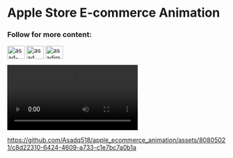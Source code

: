 # Apple Store E-commerce Animation


<h3 align="left">Follow for more content:</h3>
<p align="left">
<a href="https://linkedin.com/in/asad-imdad" target="blank"><img align="center" src="https://raw.githubusercontent.com/rahuldkjain/github-profile-readme-generator/master/src/images/icons/Social/linked-in-alt.svg" alt="asad-imdad" height="30" width="40" /></a>
<a href="https://www.facebook.com/Asadimdad01" target="blank"><img align="center" src="https://raw.githubusercontent.com/rahuldkjain/github-profile-readme-generator/master/src/images/icons/Social/facebook.svg" alt="asad imdad" height="30" width="40" /></a>
<a href="https://instagram.com/asadimdad01" target="blank"><img align="center" src="https://raw.githubusercontent.com/rahuldkjain/github-profile-readme-generator/master/src/images/icons/Social/instagram.svg" alt="asadimdad01" height="30" width="40" /></a>
</p>

<video controls>
  <source src="[movie.mp4](https://github.com/Asadq518/apple_ecommerce_animation/assets/80805021/c8d22310-6424-4609-a733-c1e7bc7a0b1a)" type="video/mp4">
</video>

https://github.com/Asadq518/apple_ecommerce_animation/assets/80805021/c8d22310-6424-4609-a733-c1e7bc7a0b1a



